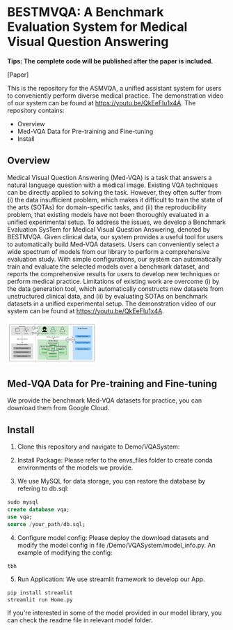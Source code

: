 # BESTMVQA: A Benchmark Evaluation System for Medical Visual Question Answering

**Tips: The complete  code will be published after the paper is included.**

[Paper]

This is the repository for the ASMVQA, a unified assistant system for users to conveniently perform diverse medical practice. The demonstration video of our system can be found at https://youtu.be/QkEeFlu1x4A. The repository contains:

- Overview
- Med-VQA Data for Pre-training and Fine-tuning
- Install

## Overview

Medical Visual Question Answering (Med-VQA) is a task that answers a natural language question with a medical image. Existing VQA techniques can be directly applied to solving the task. However, they often suffer from (i) the data insufficient problem, which makes it difficult to train the state of the arts (SOTAs) for domain-specific tasks, and (ii) the reproducibility problem, that existing models have not been thoroughly evaluated in a unified experimental setup. To address the issues, we develop a Benchmark Evaluation SysTem for Medical Visual Question Answering, denoted by BESTMVQA. Given clinical data, our system provides a useful tool for users to automatically build Med-VQA datasets. Users can conveniently select a wide spectrum of models from our library to perform a comprehensive evaluation study. With simple configurations, our system can automatically train and evaluate the selected models over a benchmark dataset, and reports the comprehensive results for users to develop new techniques or perform medical practice. Limitations of existing work are overcome (i) by the data generation tool, which automatically constructs new datasets from unstructured clinical data, and (ii) by evaluating SOTAs on benchmark datasets in a unified experimental setup. The demonstration video of our system can be found at https://youtu.be/QkEeFlu1x4A.

<img src="/overview.png" alt="Overview" style="zoom:20%;" />

## Med-VQA Data for Pre-training and Fine-tuning

We provide the benchmark Med-VQA datasets for practice, you can download them from Google Cloud.

## Install

1. Clone this repository and navigate to Demo/VQASystem:

2. Install Package:  Please refer to the envs_files folder to create conda environments of the models we provide. 

3. We use MySQL for data storage,  you can restore the database by refering to db.sql:

```sql
sudo mysql
create database vqa;
use vqa;
source /your_path/db.sql;
```

4. Configure model config: Please deploy the download datasets and modify the model config in file /Demo/VQASystem/model_info.py. An example of modifying the config:

```
tbh
```

5. Run Application: We use streamlit framework to develop our App.

```
pip install streamlit
streamlit run Home.py
```

If you're interested in some of the model provided in our model library, you can check the readme file in relevant model folder.







